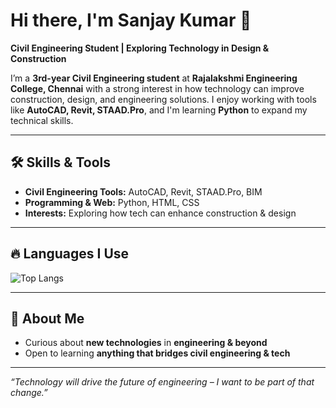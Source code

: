 # Hi there, I'm Sanjay Kumar 👋  

**Civil Engineering Student | Exploring Technology in Design & Construction**  

I’m a **3rd-year Civil Engineering student** at **Rajalakshmi Engineering College, Chennai** with a strong interest in how technology can improve construction, design, and engineering solutions. I enjoy working with tools like **AutoCAD, Revit, STAAD.Pro**, and I'm learning **Python** to expand my technical skills.  

---

## 🛠️ Skills & Tools  
- **Civil Engineering Tools:** AutoCAD, Revit, STAAD.Pro, BIM  
- **Programming & Web:** Python, HTML, CSS  
- **Interests:** Exploring how tech can enhance construction & design  

---

## 🔥 Languages I Use

![Top Langs](https://github-readme-stats.vercel.app/api/top-langs/?username=sanjaykumar-kb&layout=compact&theme=radical&hide_border=true)


---

## 🌱 About Me  
- Curious about **new technologies** in **engineering & beyond**  
- Open to learning **anything that bridges civil engineering & tech**  

---

*“Technology will drive the future of engineering – I want to be part of that change.”*  
